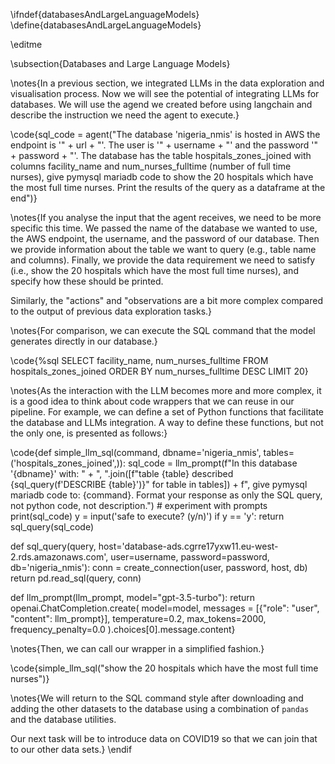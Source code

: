 \ifndef{databasesAndLargeLanguageModels}
\define{databasesAndLargeLanguageModels}

\editme

\subsection{Databases and Large Language Models}

\notes{In a previous section, we integrated LLMs in the data exploration and visualisation process. Now we will see the potential of integrating LLMs for databases. We will use the agend we created before using langchain and describe the instruction we need the agent to execute.}

\code{sql_code = agent("The database 'nigeria_nmis' is hosted in AWS the endpoint is '" + url + "'. The user is '" + username + "' and the password '" + password + "'. The database has the table hospitals_zones_joined with columns facility_name and num_nurses_fulltime (number of full time nurses), give pymysql mariadb code to show the 20 hospitals which have the most full time nurses. Print the results of the query as a dataframe at the end")}

\notes{If you analyse the input that the agent receives, we need to be more specific this time. We passed the name of the database we wanted to use, the AWS endpoint, the username, and the password of our database. Then we provide information about the table we want to query (e.g., table name and columns). Finally, we provide the data requirement we need to satisfy (i.e., show the 20 hospitals which have the most full time nurses), and specify how these should be printed.

Similarly, the "actions" and "observations are a bit more complex compared to the output of previous data exploration tasks.}

\notes{For comparison, we can execute the SQL command that the model generates directly in our database.}

\code{%sql SELECT facility_name, num_nurses_fulltime FROM hospitals_zones_joined ORDER BY num_nurses_fulltime DESC LIMIT 20}

\notes{As the interaction with the LLM becomes more and more complex, it is a good idea to think about code wrappers that we can reuse in our pipeline. For example, we can define a set of Python functions that facilitate the database and LLMs integration. A way to define these functions, but not the only one, is presented as follows:}

\code{def simple_llm_sql(command, dbname='nigeria_nmis', tables=('hospitals_zones_joined',)):
    sql_code = llm_prompt(f"In this database '{dbname}' with: " + ", ".join([f"table {table} described {sql_query(f'DESCRIBE {table}')}" for table in tables]) + f", give pymysql mariadb code to: {command}. Format your response as only the SQL query, not python code, not description.") # experiment with prompts
    print(sql_code)
    y = input('safe to execute? (y/n)')
    if y == 'y':
      return sql_query(sql_code)

def sql_query(query, host='database-ads.cgrre17yxw11.eu-west-2.rds.amazonaws.com', user=username, password=password, db='nigeria_nmis'):
  conn = create_connection(user, password, host, db)
  return pd.read_sql(query, conn)

def llm_prompt(llm_prompt, model="gpt-3.5-turbo"):
  return openai.ChatCompletion.create(
      model=model,
      messages = [{"role": "user", "content": llm_prompt}],
      temperature=0.2,
      max_tokens=2000,
      frequency_penalty=0.0
  ).choices[0].message.content}

\notes{Then, we can call our wrapper in a simplified fashion.}

\code{simple_llm_sql("show the 20 hospitals which have the most full time nurses")}

\notes{We will return to the SQL command style after downloading and adding the other
datasets to the database using a combination of `pandas` and the
database utilities.

Our next task will be to introduce data on COVID19 so that we can join
that to our other data sets.}
\endif
